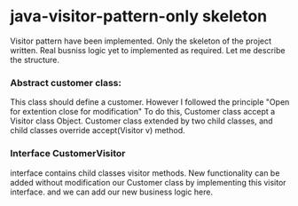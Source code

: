 # java-visitor-pattern-only skeleton

Visitor pattern have been implemented. Only the skeleton of the project written. Real busniss logic yet to implemented as required. Let me describe the structure.
### Abstract customer class:
This class should define a customer.
However I followed the principle "Open for extention close for modification"
To do this, Customer class accept a Visitor class Object.
Customer class extended by two child classes, and child classes override accept(Visitor v) method.

### Interface CustomerVisitor
interface contains child classes visitor methods.
New functionality can be added without modification our Customer class by implementing this visitor interface.
and we can add our new business logic here.

